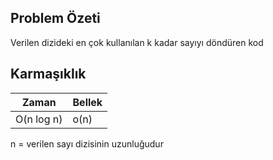 ## Problem Özeti

Verilen dizideki en çok kullanılan k kadar sayıyı döndüren kod

## Karmaşıklık 

| Zaman | Bellek | 
| ------| -------|
| O(n log n) | o(n) |

n = verilen sayı dizisinin uzunluğudur

